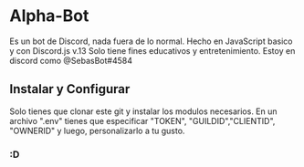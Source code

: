 # Alpha-Bot
Es un bot de Discord, nada fuera de lo normal.
Hecho en JavaScript basico y con Discord.js v.13
Solo tiene fines educativos y entretenimiento.
Estoy en discord como @SebasBot#4584

## Instalar y Configurar
Solo tienes que clonar este git y instalar los modulos necesarios. 
En un archivo ".env" tienes que especificar "TOKEN", "GUILDID","CLIENTID", "OWNERID" y luego, personalizarlo a tu gusto. 
### :D